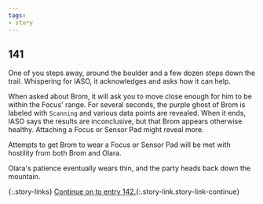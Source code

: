 ```yaml
---
tags:
- story
---
```


## 141

One of you steps away, around the boulder and a few dozen steps down the trail.
Whispering for IASO, it acknowledges and asks how it can help.

When asked about Brom, it will ask you to move close enough for him to be within the Focus' range.
For several seconds, the purple ghost of Brom is labeled with `Scanning` and various data points are revealed.
When it ends, IASO says the results are inconclusive, but that Brom appears otherwise healthy.
Attaching a Focus or Sensor Pad might reveal more.

Attempts to get Brom to wear a Focus or Sensor Pad will be met with hostility from both Brom and Olara.

Olara's patience eventually wears thin, and the party heads back down the mountain.

{:.story-links}
[Continue on to entry 142.](142-back-down.md){:.story-link.story-link-continue}

